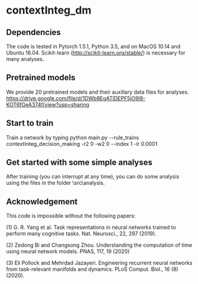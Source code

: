 # contextInteg_dm
## Dependencies
The code is tested in Pytorch 1.5.1, Python 3.5, and on MacOS 10.14 and Ubuntu 16.04.
Scikit-learn (http://scikit-learn.org/stable/) is necessary for many analyses.


## Pretrained models
We provide 20 pretrained models and their auxillary data files for analyses. https://drive.google.com/file/d/1DWb8EgATlDEPF5jO9l8-KOT6fGeA374f/view?usp=sharing


## Start to train
Train a network by typing
python main.py --rule_trains contextInteg_decision_making -r2 0 -w2 0 --index 1 -lr 0.0001


## Get started with some simple analyses
After training (you can interrupt at any time), you can do some analysis using the files in the folder \src\analysis.


## Acknowledgement
This code is impossible without the following papers:

(1) G. R. Yang et al. Task representations in neural networks trained to perform many cognitive tasks. Nat. Neurosci., 22, 297 (2019).

(2) Zedong Bi and Changsong Zhou. Understanding the computation of time using neural network models. PNAS, 117, 19 (2020)

(3) Eli Pollock and Mehrdad Jazayeri. Engineering recurrent neural networks from task-relevant manifolds and dynamics. PLoS Comput. Biol., 16 (8) (2020).

